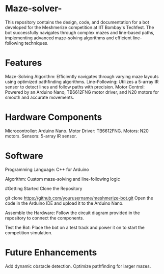 # Maze-solver-
This repository contains the design, code, and documentation for a bot developed for the Meshmerize competition at IIT Bombay's Techfest. The bot successfully navigates through complex mazes and line-based paths, implementing advanced maze-solving algorithms and efficient line-following techniques.
# Features
Maze-Solving Algorithm: Efficiently navigates through varying maze layouts using optimized pathfinding algorithms.
Line-Following: Utilizes a 5-array IR sensor to detect lines and follow paths with precision.
Motor Control: Powered by an Arduino Nano, TB6612FNG motor driver, and N20 motors for smooth and accurate movements.
# Hardware Components
Microcontroller: Arduino Nano.
Motor Driver: TB6612FNG.
Motors: N20 motors.
Sensors: 5-array IR sensor.
# Software
Programming Language: C++ for Arduino

Algorithm: Custom maze-solving and line-following logic

#Getting Started
Clone the Repository

git clone https://github.com/yourusername/meshmerize-bot.git
Open the code in the Arduino IDE and upload it to the Arduino Nano.

Assemble the Hardware: Follow the circuit diagram provided in the repository to connect the components.

Test the Bot: Place the bot on a test track and power it on to start the competition simulation.

# Future Enhancements
Add dynamic obstacle detection.
Optimize pathfinding for larger mazes.
